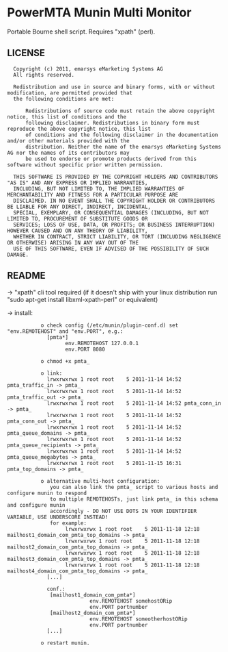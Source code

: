 PowerMTA Munin Multi Monitor
============================

Portable Bourne shell script. Requires "xpath" (perl).


LICENSE
-------
      Copyright (c) 2011, emarsys eMarketing Systems AG
      All rights reserved.
     
      Redistribution and use in source and binary forms, with or without modification, are permitted provided that  
      the following conditions are met:
     
          Redistributions of source code must retain the above copyright notice, this list of conditions and the  
          following disclaimer. Redistributions in binary form must reproduce the above copyright notice, this list  
          of conditions and the following disclaimer in the documentation and/or other materials provided with the  
          distribution. Neither the name of the emarsys eMarketing Systems AG nor the names of its contributors may  
          be used to endorse or promote products derived from this software without specific prior written permission.
     
      THIS SOFTWARE IS PROVIDED BY THE COPYRIGHT HOLDERS AND CONTRIBUTORS "AS IS" AND ANY EXPRESS OR IMPLIED WARRANTIES, 
      INCLUDING, BUT NOT LIMITED TO, THE IMPLIED WARRANTIES OF MERCHANTABILITY AND FITNESS FOR A PARTICULAR PURPOSE ARE 
      DISCLAIMED. IN NO EVENT SHALL THE COPYRIGHT HOLDER OR CONTRIBUTORS BE LIABLE FOR ANY DIRECT, INDIRECT, INCIDENTAL, 
      SPECIAL, EXEMPLARY, OR CONSEQUENTIAL DAMAGES (INCLUDING, BUT NOT LIMITED TO, PROCUREMENT OF SUBSTITUTE GOODS OR 
      SERVICES; LOSS OF USE, DATA, OR PROFITS; OR BUSINESS INTERRUPTION) HOWEVER CAUSED AND ON ANY THEORY OF LIABILITY,  
      WHETHER IN CONTRACT, STRICT LIABILITY, OR TORT (INCLUDING NEGLIGENCE OR OTHERWISE) ARISING IN ANY WAY OUT OF THE  
      USE OF THIS SOFTWARE, EVEN IF ADVISED OF THE POSSIBILITY OF SUCH DAMAGE.


README
------
-> "xpath" cli tool required (if it doesn't ship with your linux distribution run "sudo apt-get install libxml-xpath-perl" or equivalent)
 
-> install:

               o check config (/etc/munin/plugin-conf.d) set "env.REMOTEHOST" and "env.PORT", e.g.:
                 [pmta*]
                       env.REMOTEHOST 127.0.0.1
                       env.PORT 8080

               o chmod +x pmta_

               o link:
                 lrwxrwxrwx 1 root root    5 2011-11-14 14:52 pmta_traffic_in -> pmta_
                 lrwxrwxrwx 1 root root    5 2011-11-14 14:52 pmta_traffic_out -> pmta_
                 lrwxrwxrwx 1 root root    5 2011-11-14 14:52 pmta_conn_in -> pmta_
                 lrwxrwxrwx 1 root root    5 2011-11-14 14:52 pmta_conn_out -> pmta_
                 lrwxrwxrwx 1 root root    5 2011-11-14 14:52 pmta_queue_domains -> pmta_
                 lrwxrwxrwx 1 root root    5 2011-11-14 14:52 pmta_queue_recipients -> pmta_
                 lrwxrwxrwx 1 root root    5 2011-11-14 14:52 pmta_queue_megabytes -> pmta_
                 lrwxrwxrwx 1 root root    5 2011-11-15 16:31 pmta_top_domains -> pmta_

               o alternative multi-host configuration:
                  you can also link the pmta_ script to various hosts and configure munin to respond 
                  to multiple REMOTEHOSTs, just link pmta_ in this schema and configure munin
                  accordingly - DO NOT USE DOTS IN YOUR IDENTIFIER VARIABLE, USE UNDERSCORE INSTEAD!
                  for example:
                       lrwxrwxrwx 1 root root    5 2011-11-18 12:18 mailhost1_domain_com_pmta_top_domains -> pmta_
                       lrwxrwxrwx 1 root root    5 2011-11-18 12:18 mailhost2_domain_com_pmta_top_domains -> pmta_
                       lrwxrwxrwx 1 root root    5 2011-11-18 12:18 mailhost3_domain_com_pmta_top_domains -> pmta_
                       lrwxrwxrwx 1 root root    5 2011-11-18 12:18 mailhost4_domain_com_pmta_top_domains -> pmta_
                 [...]

                 conf.: 
                  [mailhost1_domain_com_pmta*]
                               env.REMOTEHOST somehostORip
                               env.PORT portnumber
                  [mailhost2_domain_com_pmta*]
                               env.REMOTEHOST someotherhostORip
                               env.PORT portnumber
                 [...]

               o restart munin.

